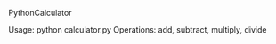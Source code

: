 PythonCalculator

Usage: python calculator.py <operation> <num1> <num2>
Operations: add, subtract, multiply, divide